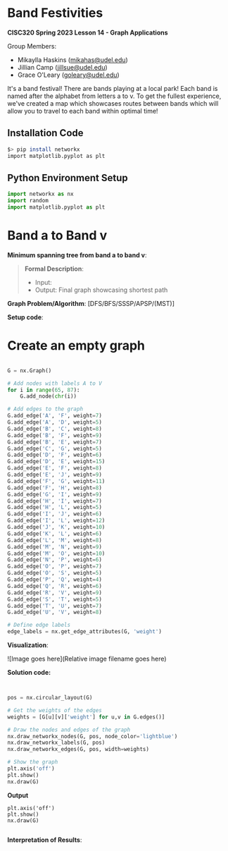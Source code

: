 # Band Festivities

**CISC320 Spring 2023 Lesson 14 - Graph Applications**

Group Members:
* Mikaylla Haskins (mikahas@udel.edu)
* Jillian Camp (jillsue@udel.edu)
* Grace O'Leary (goleary@udel.edu)

It's a band festival! There are bands playing at a local park! Each band is named after the alphabet from letters a to v. To get the fullest experience, we've created a map which showcases routes between bands which will allow you to travel to each band within optimal time!

## Installation Code

```sh
$> pip install networkx
import matplotlib.pyplot as plt
```

## Python Environment Setup

```python
import networkx as nx
import random
import matplotlib.pyplot as plt
```

# Band a to Band v

**Minimum spanning tree from band a to band v**: 

> **Formal Description**:
>  * Input: 
>  * Output: Final graph showcasing shortest path

**Graph Problem/Algorithm**: [DFS/BFS/SSSP/APSP/(MST)]


**Setup code**:

# Create an empty graph

```python

G = nx.Graph()

# Add nodes with labels A to V
for i in range(65, 87):
    G.add_node(chr(i))

# Add edges to the graph
G.add_edge('A', 'F', weight=7)
G.add_edge('A', 'D', weight=5)
G.add_edge('B', 'C', weight=8)
G.add_edge('B', 'F', weight=9)
G.add_edge('B', 'E', weight=7)
G.add_edge('C', 'G', weight=5)
G.add_edge('D', 'F', weight=6)
G.add_edge('D', 'E', weight=15)
G.add_edge('E', 'F', weight=8)
G.add_edge('E', 'J', weight=9)
G.add_edge('F', 'G', weight=11)
G.add_edge('F', 'H', weight=8)
G.add_edge('G', 'I', weight=9)
G.add_edge('H', 'I', weight=7)
G.add_edge('H', 'L', weight=5)
G.add_edge('I', 'J', weight=6)
G.add_edge('I', 'L', weight=12)
G.add_edge('J', 'K', weight=10)
G.add_edge('K', 'L', weight=6)
G.add_edge('L', 'M', weight=8)
G.add_edge('M', 'N', weight=9)
G.add_edge('M', 'O', weight=10)
G.add_edge('N', 'P', weight=6)
G.add_edge('O', 'P', weight=7)
G.add_edge('O', 'S', weight=5)
G.add_edge('P', 'Q', weight=4)
G.add_edge('Q', 'R', weight=6)
G.add_edge('R', 'V', weight=9)
G.add_edge('S', 'T', weight=5)
G.add_edge('T', 'U', weight=7)
G.add_edge('U', 'V', weight=8)

# Define edge labels
edge_labels = nx.get_edge_attributes(G, 'weight')
```

**Visualization**:

![Image goes here](Relative image filename goes here)

**Solution code:**

```python


pos = nx.circular_layout(G)

# Get the weights of the edges
weights = [G[u][v]['weight'] for u,v in G.edges()]

# Draw the nodes and edges of the graph
nx.draw_networkx_nodes(G, pos, node_color='lightblue')
nx.draw_networkx_labels(G, pos)
nx.draw_networkx_edges(G, pos, width=weights)

# Show the graph
plt.axis('off')
plt.show()
nx.draw(G)


```

**Output**

```
plt.axis('off')
plt.show()
nx.draw(G)


```

**Interpretation of Results**:

